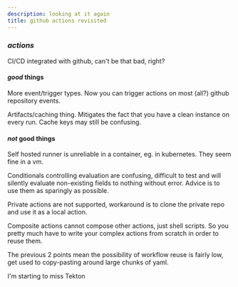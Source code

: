 ```yaml
---
description: looking at it again
title: github actions revisited
---
```


### _actions_

CI/CD integrated with github,
can't be that bad, right?

#### _good_ things

More event/trigger types.
Now you can trigger actions on most (all?) github repository events.

Artifacts/caching thing.
Mitigates the fact that you have a clean instance on every run.
Cache keys may still be confusing.

#### _not_ good things

Self hosted runner is unreliable in a container,
eg. in kubernetes.
They seem fine in a vm.

Conditionals controlling evaluation are confusing,
difficult to test
and will silently evaluate non-existing fields to nothing without error.
Advice is to use them as sparingly as possible.

Private actions are not supported,
workaround is to clone the private repo and use it as a local action.

Composite actions cannot compose other actions,
just shell scripts.
So you pretty much have to write your complex actions from scratch
in order to reuse them.

The previous 2 points mean the possibility of workflow reuse is fairly low,
get used to copy-pasting around large chunks of yaml.

I'm starting to miss Tekton
